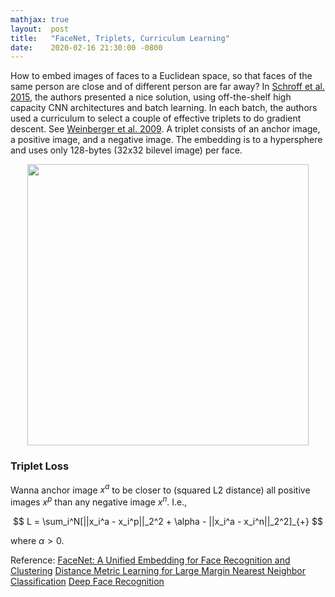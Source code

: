 ```yaml
---
mathjax: true
layout:  post
title:   "FaceNet, Triplets, Curriculum Learning"
date:    2020-02-16 21:30:00 -0800
---
```

How to embed images of faces to a Euclidean space, so that faces of the same person are close and of different person are far away? In [Schroff et al. 2015][FaceNet: A Unified Embedding for Face Recognition and Clustering], the authors presented a nice solution, using off-the-shelf high capacity CNN architectures and batch learning. In each batch, the authors used a curriculum to select a couple of effective triplets to do gradient descent. See [Weinberger et al. 2009][Distance Metric Learning for Large Margin Nearest Neighbor Classification]. A triplet consists of an anchor image, a positive image, and a negative image. The embedding is to a hypersphere and uses only 128-bytes (32x32 bilevel image) per face.

<center><img src="https://lh3.googleusercontent.com/ibdevThrFRAeCamYXzDDLsQvzcPAXrbXooIjcp8VAMDhpD0ukyI_1SxyEuKZL_dv9kdhUyFKqddu6hKMLY3oz06wkjMLpjY9D-X8bCxYwePxTMPYMed6-YqBI_-izQKh8XjqUqDNgH6-l7HIHpDF7PUtQKU5FAopEiYxOBCEA1_96dsikJE8oMkRmJ6xDBGzauIerh1kKwV7c0OQOTorpnfFv7sEVlrAUdAiU-lGy20b9IHCK8amEHFK7uW_KAKuyxNt_6E2uvTELaPRrO7SLajp6Wl_TK9a2lzaxMJIMa5x4DOx89mBLiPb8dApaB2rKsMI4EqbFqA7K_6NsSBld1UhOWpoOwCdtuEJaa_6T-NQpXzAjrn8KzPtnpIqSl0a_fLW2YF6iPuQ-ZKS98dGZmDykDMbihDc5zNpBL7d5c2LXNe1flEHjh4IVApO0iegHgzPVXyYri1TAUVex8Lyz0C7f_7aM0ij29fTZshq1cRtHEqB8O9zVVUnLVkl1w3Rqulhi1_Pd2jQz_gF0-A6a5sceVkIm48rSG5JNUV5RS18gVKwlBPsVFrz5SRidJPkAgSJZXP4QV9UIn_5CnzeACMhONZdNNWGNkyLmH4Ymy03p2B4i02-_OaIm8wYFnwv09I0wLhvzQI3FwkR6mJ_Z_iEZKuUOuycQIKUi_Q9eh7Gy41q4dzIAVjzT5oW=w1058-h898-no?authuser=0" width="450"></center>


### Triplet Loss
Wanna anchor image $x^a$ to be closer to (squared L2 distance) all positive images $x^p$ than any negative image $x^n$. I.e.,

$$
L = \sum_i^N[||x_i^a - x_i^p||_2^2 + \alpha - ||x_i^a - x_i^n||_2^2]_{+}
$$

where $\alpha > 0$.

Reference:
[FaceNet: A Unified Embedding for Face Recognition and Clustering][FaceNet: A Unified Embedding for Face Recognition and Clustering]
[Distance Metric Learning for Large Margin Nearest Neighbor Classification][Distance Metric Learning for Large Margin Nearest Neighbor Classification]
[Deep Face Recognition][Deep Face Recognition]

[FaceNet: A Unified Embedding for Face Recognition and Clustering]: https://arxiv.org/pdf/1503.03832.pdf
[Distance Metric Learning for Large Margin Nearest Neighbor Classification]: http://jmlr.csail.mit.edu/papers/volume10/weinberger09a/weinberger09a.pdf
[Deep Face Recognition]: https://www.robots.ox.ac.uk/~vgg/publications/2015/Parkhi15/parkhi15.pdf
